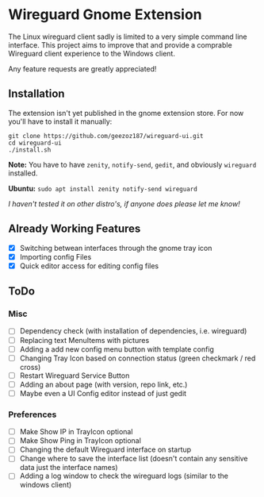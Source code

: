 # Wireguard Gnome Extension

The Linux wireguard client sadly is limited to a very simple command line interface. This project aims to improve that and provide a comprable Wireguard client experience to the Windows client.

Any feature requests are greatly appreciated! 

## Installation

The extension isn't yet published in the gnome extension store. For now you'll have to install it manually:

```
git clone https://github.com/geezoz187/wireguard-ui.git
cd wireguard-ui
./install.sh
```

**Note:** You have to have ```zenity```, ```notify-send```, ```gedit```, and obviously ```wireguard``` installed.

**Ubuntu:** ```sudo apt install zenity notify-send wireguard```

*I haven't tested it on other distro's, if anyone does please let me know!*

## Already Working Features

- [x] Switching betwean interfaces through the gnome tray icon
- [x] Importing config Files
- [x] Quick editor access for editing config files

## ToDo

### Misc

- [ ] Dependency check (with installation of dependencies, i.e. wireguard)
- [ ] Replacing text MenuItems with pictures
- [ ] Adding a add new config menu button with template config
- [ ] Changing Tray Icon based on connection status (green checkmark / red cross)
- [ ] Restart Wireguard Service Button
- [ ] Adding an about page (with version, repo link, etc.)
- [ ] Maybe even a UI Config editor instead of just gedit

### Preferences

- [ ] Make Show IP in TrayIcon optional
- [ ] Make Show Ping in TrayIcon optional
- [ ] Changing the default Wireguard interface on startup
- [ ] Change where to save the interface list (doesn't contain any sensitive data just the interface names)
- [ ] Adding a log window to check the wireguard logs (similar to the windows client)